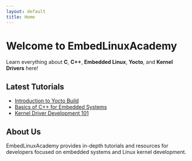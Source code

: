 ```yaml
---
layout: default
title: Home
---
```


# Welcome to EmbedLinuxAcademy

Learn everything about **C**, **C++**, **Embedded Linux**, **Yocto**, and **Kernel Drivers** here!

## Latest Tutorials

- [Introduction to Yocto Build](tutorials/yocto-intro)
- [Basics of C++ for Embedded Systems](tutorials/cpp-basics)
- [Kernel Driver Development 101](tutorials/kernel-driver-intro)

## About Us

EmbedLinuxAcademy provides in-depth tutorials and resources for developers focused on embedded systems and Linux kernel development.
